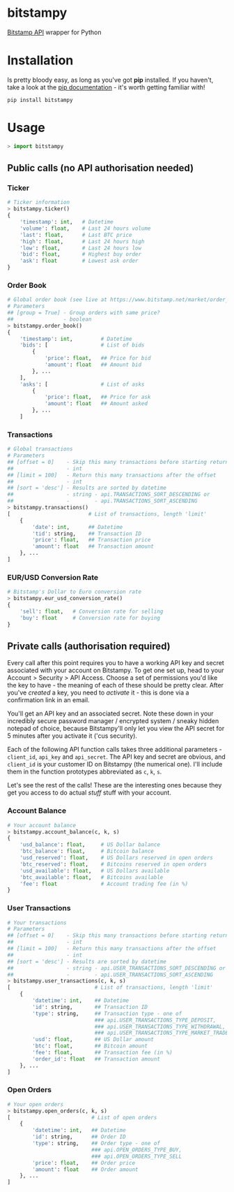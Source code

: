 # bitstampy #

[Bitstamp API](https://www.bitstamp.net/api/) wrapper for Python

# Installation

Is pretty bloody easy, as long as you've got **pip** installed.
If you haven't, take a look at the 
[pip documentation](http://www.pip-installer.org/en/latest/index.html) - 
it's worth getting familiar with!

```
pip install bitstampy
```

# Usage #

```python
> import bitstampy
```

## Public calls (no API authorisation needed) ##

### Ticker ###

```python
# Ticker information
> bitstampy.ticker()
{
	'timestamp': int,   # Datetime
	'volume': float,    # Last 24 hours volume
	'last': float,      # Last BTC price
	'high': float,      # Last 24 hours high
	'low': float,       # Last 24 hours low
	'bid': float,       # Highest buy order
	'ask': float        # Lowest ask order
}
```

### Order Book ###

```python
# Global order book (see live at https://www.bitstamp.net/market/order_book/)
# Parameters
## [group = True] - Group orders with same price?
##                - boolean
> bitstampy.order_book()
{
	'timestamp': int,         # Datetime
	'bids': [                 # List of bids
		{
			'price': float,   ## Price for bid
			'amount': float   ## Amount bid
		}, ...
	],
	'asks': [                 # List of asks
		{
			'price': float,   ## Price for ask
			'amount': float   ## Amount asked
		}, ...
	]
```

### Transactions ###

```python
# Global transactions
# Parameters
## [offset = 0]    - Skip this many transactions before starting return list
##                 - int
## [limit = 100]   - Return this many transactions after the offset
##                 - int
## [sort = 'desc'] - Results are sorted by datetime
##                 - string - api.TRANSACTIONS_SORT_DESCENDING or
##                 -        - api.TRANSACTIONS_SORT_ASCENDING
> bitstampy.transactions()
[                         # List of transactions, length 'limit'
	{
		'date': int,      ## Datetime
		'tid': string,    ## Transaction ID
		'price': float,   ## Transaction price
		'amount': float   ## Transaction amount
	}, ...
]
```

### EUR/USD Conversion Rate ###

```python
# Bitstamp's Dollar to Euro conversion rate
> bitstampy.eur_usd_conversion_rate()
{
	'sell': float,   # Conversion rate for selling
	'buy': float     # Conversion rate for buying
}
```

## Private calls (authorisation required) ##

Every call after this point requires you to have a working API key and secret
associated with your account on Bitstampy.
To get one set up, head to your Account > Security > API Access.
Choose a set of permissions you'd like the key to have - the meaning of each
of these should be pretty clear. After you've *created* a key, you need to 
*activate* it - this is done via a confirmation link in an email.

You'll get an API key and an associated secret. Note these down in your 
incredibly secure password manager / encrypted system / sneaky hidden notepad
of choice, because Bitstampy'll only let you view the API secret for 5 minutes
after you activate it ('cus security).

Each of the following API function calls takes three additional parameters - 
`client_id`, `api_key` and `api_secret`. The API key and secret are obvious, 
and `client_id` is your customer ID on Bitstampy (the numerical one). I'll 
include them in the function prototypes abbreviated as `c`, `k`, `s`.

Let's see the rest of the calls! These are the interesting ones because they
get you access to do actual *stuff* stuff with your account.

### Account Balance ###

```python
# Your account balance
> bitstampy.account_balance(c, k, s)
{
	'usd_balance': float,     # US Dollar balance
	'btc_balance': float,     # Bitcoin balance
	'usd_reserved': float,    # US Dollars reserved in open orders
	'btc_reserved': float,    # Bitcoins reserved in open orders
	'usd_available': float,   # US Dollars available
	'btc_available': float,   # Bitcoins available
	'fee': float              # Account trading fee (in %)
}
```

### User Transactions ###

```python
# Your transactions
# Parameters
## [offset = 0]    - Skip this many transactions before starting return list
##                 - int
## [limit = 100]   - Return this many transactions after the offset
##                 - int
## [sort = 'desc'] - Results are sorted by datetime
##                 - string - api.USER_TRANSACTIONS_SORT_DESCENDING or
##                 -        - api.USER_TRANSACTIONS_SORT_ASCENDING
> bitstampy.user_transactions(c, k, s)
[                           # List of transactions, length 'limit'
	{
		'datetime': int,    ## Datetime
		'id': string,       ## Transaction ID
		'type': string,     ## Transaction type - one of
		                    ### api.USER_TRANSACTIONS_TYPE_DEPOSIT,
		                    ### api.USER_TRANSACTIONS_TYPE_WITHDRAWAL,
		                    ### api.USER_TRANSACTIONS_TYPE_MARKET_TRADE
		'usd': float,       ## US Dollar amount
		'btc': float,       ## Bitcoin amount
		'fee': float,       ## Transaction fee (in %)
		'order_id': float   ## Transaction amount
	}, ...
]
```

### Open Orders ###

```python
# Your open orders
> bitstampy.open_orders(c, k, s)
[                          # List of open orders
	{
		'datetime': int,   ## Datetime
		'id': string,      ## Order ID
		'type': string,    ## Order type - one of
		                   ### api.OPEN_ORDERS_TYPE_BUY,
		                   ### api.OPEN_ORDERS_TYPE_SELL
		'price': float,    ## Order price
		'amount': float    ## Order amount
	}, ...
]
```